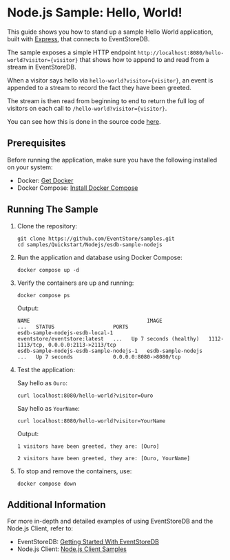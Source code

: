# Node.js Sample: Hello, World!

This guide shows you how to stand up a sample Hello World application, built with [Express](https://expressjs.com/), that connects to EventStoreDB.

The sample exposes a simple HTTP endpoint `http://localhost:8080/hello-world?visitor={visitor}` that shows how to append to and read from a stream in EventStoreDB.

When a visitor says hello via `hello-world?visitor={visitor}`, an event is appended to a stream to record the fact they have been greeted.

The stream is then read from beginning to end to return the full log of visitors on each call to `/hello-world?visitor={visitor}`.

You can see how this is done in the source code [here](./app.js).

## Prerequisites

Before running the application, make sure you have the following installed on your system:

- Docker: [Get Docker](https://docs.docker.com/get-docker/)
- Docker Compose: [Install Docker Compose](https://docs.docker.com/compose/install/)

## Running The Sample

1. Clone the repository:

   ```
   git clone https://github.com/EventStore/samples.git
   cd samples/Quickstart/Nodejs/esdb-sample-nodejs
   ```

2. Run the application and database using Docker Compose:

    ```
    docker compose up -d
    ```

3. Verify the containers are up and running:

    ```
    docker compose ps
    ```

    Output:
    ```
    NAME                                      IMAGE                          ...   STATUS                   PORTS
    esdb-sample-nodejs-esdb-local-1           eventstore/eventstore:latest   ...   Up 7 seconds (healthy)   1112-1113/tcp, 0.0.0.0:2113->2113/tcp
    esdb-sample-nodejs-esdb-sample-nodejs-1   esdb-sample-nodejs             ...   Up 7 seconds             0.0.0.0:8080->8080/tcp
    ```

4. Test the application:

    Say hello as `Ouro`:
    ```
    curl localhost:8080/hello-world?visitor=Ouro
    ```

    Say hello as `YourName`:
    ```
    curl localhost:8080/hello-world?visitor=YourName
    ```

    Output:
    ```
    1 visitors have been greeted, they are: [Ouro]
    ```
    ```
    2 visitors have been greeted, they are: [Ouro, YourName]
    ```

5. To stop and remove the containers, use:

    ```
    docker compose down
    ```

## Additional Information

For more in-depth and detailed examples of using EventStoreDB and the Node.js Client, refer to:
- EventStoreDB: [Getting Started With EventStoreDB](https://developers.eventstore.com/clients/grpc/)
- Node.js Client: [Node.js Client Samples](https://github.com/EventStore/EventStore-Client-NodeJS/tree/master/samples)
